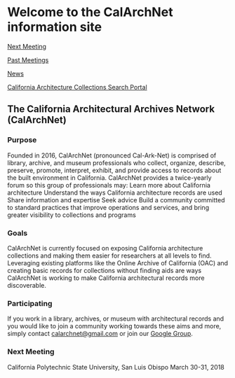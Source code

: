 # Welcome to the CalArchNet information site

[Next Meeting](https://aclind.github.io/CalArchNet/nextmeeting)

[Past Meetings](https://aclind.github.io/CalArchNet/agendas)

[News](https://aclind.github.io/CalArchNet/news)

[California Architecture Collections Search Portal](https://aclind.github.io/CalArchNet/portal)
 
## The California Architectural Archives Network (CalArchNet) 
 
### Purpose
Founded in 2016, CalArchNet (pronounced Cal-Ark-Net) is comprised of library, archive, and museum professionals who collect, organize, describe, preserve, promote, interpret, exhibit, and provide access to records about the built environment in California. CalArchNet provides a twice-yearly forum so this group of professionals may:
Learn more about California architecture 
Understand the ways California architecture records are used  
Share information and expertise
Seek advice
Build a community committed to standard practices that improve operations and services, and bring greater visibility to collections and programs
 
### Goals
CalArchNet is currently focused on exposing California architecture collections and making them easier for researchers at all levels to find. Leveraging existing platforms like the Online Archive of California (OAC) and creating basic records for collections without finding aids are ways CalArchNet is working to make California architectural records more discoverable. 
 
### Participating  
If you work in a library, archives, or museum with architectural records and you would like to join a community working towards these aims and more, simply contact calarchnet@gmail.com or join our [Google Group](https://groups.google.com/forum/#!forum/calarchnet). 
 
### Next Meeting
California Polytechnic State University, San Luis Obispo 
March 30-31, 2018


